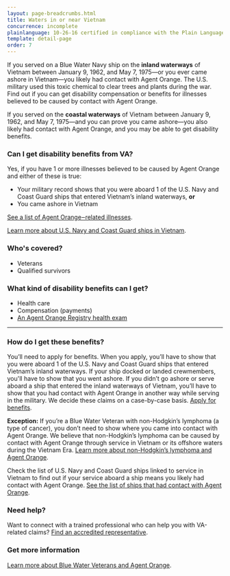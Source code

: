 ```yaml
---
layout: page-breadcrumbs.html
title: Waters in or near Vietnam
concurrence: incomplete
plainlanguage: 10-26-16 certified in compliance with the Plain Language Act
template: detail-page
order: 7
---
```


<div class="va-introtext">

If you served on a Blue Water Navy ship on the **inland waterways** of Vietnam between January 9, 1962, and May 7, 1975—or you ever came ashore in Vietnam—you likely had contact with Agent Orange. The U.S. military used this toxic chemical to clear trees and plants during the war. Find out if you can get disability compensation or benefits for illnesses believed to be caused by contact with Agent Orange. 

If you served on the **coastal waterways** of Vietnam between January 9, 1962, and May 7, 1975—and you can prove you came ashore—you also likely had contact with Agent Orange, and you may be able to get disability benefits. 

</div>

<div class="feature" markdown="1">

### Can I get disability benefits from VA?

Yes, if you have 1 or more illnesses believed to be caused by Agent Orange and either of these is true:
- Your military record shows that you were aboard 1 of the U.S. Navy and Coast Guard ships that entered Vietnam’s inland waterways, **or**
- You came ashore in Vietnam

[See a list of Agent Orange‒related illnesses](/disability-benefits/conditions/exposure-to-hazardous-materials/agent-orange/diseases/).

[Learn more about U.S. Navy and Coast Guard ships in Vietnam](http://www.publichealth.va.gov/exposures/agentorange/shiplist/index.asp).

### Who's covered?

- Veterans
- Qualified survivors
</div>

### What kind of disability benefits can I get?

- Health care
- Compensation (payments)
- [An Agent Orange Registry health exam](/disability-benefits/conditions/exposure-to-hazardous-materials/agent-orange/registry-health-exam/)

-----

### How do I get these benefits?

You’ll need to apply for benefits. When you apply, you’ll have to show that you were aboard 1 of the U.S. Navy and Coast Guard ships that entered Vietnam’s inland waterways. If your ship docked or landed crewmembers, you'll have to show that you went ashore. If you didn’t go ashore or serve aboard a ship that entered the inland waterways of Vietnam, you’ll have to show that you had contact with Agent Orange in another way while serving in the military. We decide these claims on a case-by-case basis. [Apply for benefits](/disability-benefits/apply/).

**Exception:** If you’re a Blue Water Veteran with non-Hodgkin’s lymphoma (a type of cancer), you don’t need to show where you came into contact with Agent Orange. We believe that non-Hodgkin’s lymphoma can be caused by contact with Agent Orange through service in Vietnam or its offshore waters during the Vietnam Era. [Learn more about non-Hodgkin’s lymphoma and Agent Orange](/disability-benefits/conditions/exposure-to-hazardous-materials/agent-orange/non-hodgkins/).

Check the list of U.S. Navy and Coast Guard ships linked to service in Vietnam to find out if your service aboard a ship means you likely had contact with Agent Orange. [See the list of ships that had contact with Agent Orange](http://www.publichealth.va.gov/exposures/agentorange/shiplist/list.asp).

### Need help?
Want to connect with a trained professional who can help you with VA-related claims? [Find an accredited representative](/disability-benefits/apply/help/).

### Get more information
[Learn more about Blue Water Veterans and Agent Orange](http://www.publichealth.va.gov/exposures/agentorange/locations/blue-water-veterans.asp#sthash.Srfgf1kO.dpuf).

